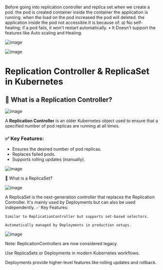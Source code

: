 Before going into replication controller and replica set.when we create a pod. the pod is created container inside
the container the application is running.
when the load on the pod increased the pod will deleted. the application inside the pod not accessible.It is
because of:
a) No self-healing; if a pod fails, it won't restart automatically.
•
It Doesn’t support the features like Auto scaling and Healing.

![image](https://github.com/user-attachments/assets/905c636f-60ba-425a-8cc8-353e6be13a7b)

![image](https://github.com/user-attachments/assets/5768ff21-6985-4b91-9937-a25de1ab46ec)



# Replication Controller & ReplicaSet in Kubernetes


## 📌 What is a Replication Controller?

![image](https://github.com/user-attachments/assets/ff093109-18ab-4838-ab07-3d56fe9d40cb)


A **Replication Controller** is an older Kubernetes object used to ensure that a specified number of pod replicas are running at all times.

### ✅ Key Features:
- Ensures the desired number of pod replicas.
- Replaces failed pods.
- Supports rolling updates (manually).

![image](https://github.com/user-attachments/assets/53c6abba-37a5-42ca-88de-a23f57a66acc)


📌 What is a ReplicaSet?

![image](https://github.com/user-attachments/assets/92f77520-1080-4a42-9446-0ab48943d6f7)


A ReplicaSet is the next-generation controller that replaces the Replication Controller. It's mainly used by Deployments but can also be used independently.
✅ Key Features:

    Similar to ReplicationController but supports set-based selectors.

    Automatically managed by Deployments in production setups.

  ![image](https://github.com/user-attachments/assets/682c9842-fcf1-4262-b3c7-8b53d9e5ff19)


Note:
ReplicationControllers are now considered legacy.

Use ReplicaSets or Deployments in modern Kubernetes workflows.

Deployments provide higher-level features like rolling updates and rollback.
